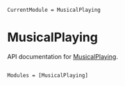 ```@meta
CurrentModule = MusicalPlaying
```

# MusicalPlaying

API documentation for [MusicalPlaying](https://github.com/tp2750/MusicalPlaying.jl).

```@index
```

```@autodocs
Modules = [MusicalPlaying]
```
